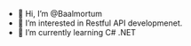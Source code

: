 - 👋 Hi, I’m @Baalmortum
- 👀 I’m interested in Restful API developmenet.
- 🌱 I’m currently learning C# .NET


<!---
Baalmortum/Baalmortum is a ✨ special ✨ repository because its `README.md` (this file) appears on your GitHub profile.
You can click the Preview link to take a look at your changes.
--->
